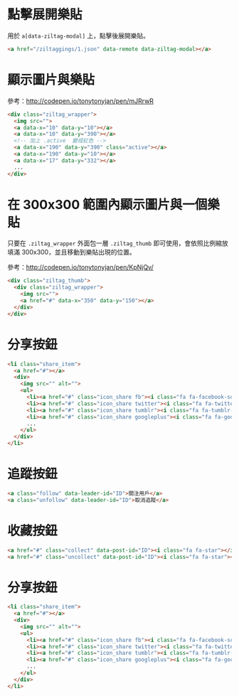 # 點擊展開樂貼

用於 `a[data-ziltag-modal]` 上，點擊後展開樂貼。

```html
<a href="/ziltaggings/1.json" data-remote data-ziltag-modal></a>
```

# 顯示圖片與樂貼

參考：http://codepen.io/tonytonyjan/pen/mJRrwR

```html
<div class="ziltag_wrapper">
  <img src="">
  <a data-x="10" data-y="10"></a>
  <a data-x="10" data-y="390"></a>
  <!-- 加上 .active  變成紅色 -->
  <a data-x="190" data-y="390" class="active"></a>
  <a data-x="190" data-y="10"></a>
  <a data-x="17" data-y="332"></a>
  ...
</div>
```

# 在 300x300 範圍內顯示圖片與一個樂貼

只要在 `.ziltag_wrapper` 外面包一層 `.ziltag_thumb` 即可使用，會依照比例縮放填滿 300x300，並且移動到樂貼出現的位置。

參考：http://codepen.io/tonytonyjan/pen/KpNjQv/

```html
<div class="ziltag_thumb">
  <div class="ziltag_wrapper">
    <img src="">
    <a href="#" data-x="350" data-y="150"></a>
  </div>
</div>
```


# 分享按鈕

```html
<li class="share_item">
  <a href="#"></a>
  <div>
    <img src="" alt="">
    <ul>
      <li><a href="#" class="icon_share fb"><i class="fa fa-facebook-square fa-2x"></i></a></li>
      <li><a href="#" class="icon_share twitter"><i class="fa fa-twitter-square fa-2x"></i></a></li>
      <li><a href="#" class="icon_share tumblr"><i class="fa fa-tumblr-square fa-2x"></i></a></li>
      <li><a href="#" class="icon_share googleplus"><i class="fa fa-google-plus-square fa-2x"></i></a></li>
      ...
    </ul>
  </div>
</li>
```

# 追蹤按鈕

```html
<a class="follow" data-leader-id="ID">關注用戶</a>
<a class="unfollow" data-leader-id="ID">取消追蹤</a>
```

# 收藏按鈕

```html
<a href="#" class="collect" data-post-id="ID"><i class="fa fa-star"></i></a>
<a href="#" class="uncollect" data-post-id="ID"><i class="fa fa-star"></i></a>
```

# 分享按鈕

```html
<li class="share_item">
  <a href="#"></a>
  <div>
    <img src="" alt="">
    <ul>
      <li><a href="#" class="icon_share fb"><i class="fa fa-facebook-square fa-2x"></i></a></li>
      <li><a href="#" class="icon_share twitter"><i class="fa fa-twitter-square fa-2x"></i></a></li>
      <li><a href="#" class="icon_share tumblr"><i class="fa fa-tumblr-square fa-2x"></i></a></li>
      <li><a href="#" class="icon_share googleplus"><i class="fa fa-google-plus-square fa-2x"></i></a></li>
      ...
    </ul>
  </div>
</li>
```